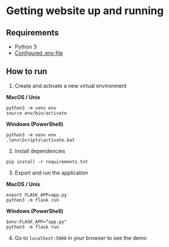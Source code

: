 # Getting website up and running

## Requirements

- Python 3
- [Configured .env file](../README.md)

## How to run

1. Create and activate a new virtual environment

**MacOS / Unix**

```
python3 -m venv env
source env/bin/activate
```

**Windows (PowerShell)**

```
python3 -m venv env
.\env\Scripts\activate.bat
```

2. Install dependencies

```
pip install -r requirements.txt
```

3. Export and run the application

**MacOS / Unix**

```
export FLASK_APP=app.py
python3 -m flask run
```

**Windows (PowerShell)**

```
$env:FLASK_APP=“app.py"
python3 -m flask run
```

4. Go to `localhost:5000` in your browser to see the demo
